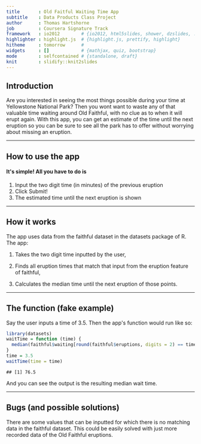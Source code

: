 ```yaml
---
title       : Old Faitful Waiting Time App
subtitle    : Data Products Class Project
author      : Thomas Hartshorne
job         : Coursera Signature Track
framework   : io2012        # {io2012, html5slides, shower, dzslides, ...}
highlighter : highlight.js  # {highlight.js, prettify, highlight}
hitheme     : tomorrow      # 
widgets     : []            # {mathjax, quiz, bootstrap}
mode        : selfcontained # {standalone, draft}
knit        : slidify::knit2slides
---
```


## Introduction

Are you interested in seeing the most things possible during your time at Yellowstone National Park? Then you wont want to waste any of that valuable time waiting around Old Faithful, with no clue as to when it will erupt again. With this app, you can get an estimate of the time until the next eruption so you can be sure to see all the park has to offer without worrying about missing an eruption. 

---

## How to use the app

#### It's simple! All you have to do is 

1. Input the two digit time (in minutes) of the previous eruption
2. Click Submit!
3. The estimated time until the next eruption is shown

---

## How it works 

The app uses data from the faithful dataset in the datasets package of R. The app:

1. Takes the two digit time inputted by the user, 

2. Finds all eruption times that match that input from the eruption feature of faithful,

3. Calculates the median time until the next eruption of those points. 


--- 

## The function (fake example)

Say the user inputs a time of 3.5. Then the app's function would run like so:

```r
library(datasets)
waitTime = function (time) {
  median(faithful$waiting[round(faithful$eruptions, digits = 2) == time])
}
time = 3.5
waitTime(time = time)
```

```
## [1] 76.5
```

And you can see the output is the resulting median wait time. 

---

## Bugs (and possible solutions)

There are some values that can be inputted for which there is no matching data in the faithful dataset. This could be easily solved with just more recorded data of the Old Faithful eruptions. 






